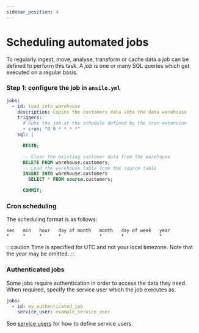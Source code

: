 ```yaml
---
sidebar_position: 4
---
```


# Scheduling automated jobs

To regularly ingest, move, analyse, transform or cache data a _job_ can be defined to perform this task.
A _job_ is one or many SQL queries which get executed on a regular basis.

### Step 1: configure the job in `ansilo.yml`

<div className="combined-code-blocks">

```yaml
jobs:
  - id: load_into_warehouse
    description: Copies the customers data into the data warehouse
    triggers:
      # Runs the job at the schedule defined by the cron extension
      - cron: "0 0 * * * *"
    sql: |
```

```sql
      BEGIN;

      -- Clear the existing customer data from the warehouse
      DELETE FROM warehouse.customers;
      -- Load the warehouse table from the source table
      INSERT INTO warehouse.customers
        SELECT * FROM source.customers;

      COMMIT;
```

</div>


### Cron scheduling

The scheduling format is as follows:

```
sec   min   hour   day of month   month   day of week   year
*     *     *      *              *       *             *
```

:::caution
Time is specified for UTC and not your local timezone. Note that the year may be omitted.
:::


### Authenticated jobs

Some jobs require authentication in order to access the data they need.
When required, specify the service user which the job executes as.

```yaml
jobs:
  - id: my_authenticated_job
    service_user: example_service_user
```

See [service users](/docs/advanced/service-users) for how to define service users.
